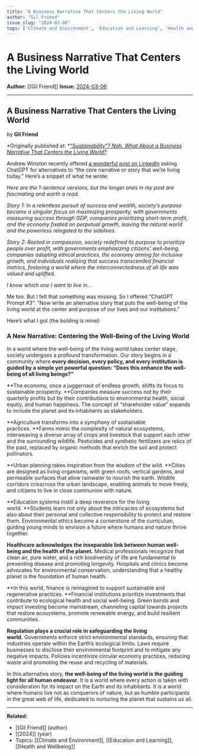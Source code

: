 ```yaml
---
title: "A Business Narrative That Centers the Living World"
author: "Gil Friend"
issue_slug: "2024-03-06"
tags: ['Climate and Environment', 'Education and Learning', 'Health and Wellbeing']
---
```


# A Business Narrative That Centers the Living World

**Author:** [[Gil Friend]]
**Issue:** [2024-03-06](https://plex.collectivesensecommons.org/2024-03-06/)

---

## A Business Narrative That Centers the Living World
by **Gil Friend**

*Originally published at: *[“*Sustainability*”*? Nah. What About a Business Narrative That Centers the Living World?*](https://gfriend.substack.com/p/sustainability-nah-what-about-a-business)

Andrew Winston recently offered [a wonderful post on LinkedIn](https://www.linkedin.com/posts/andrewwinston_what-is-the-core-narrative-or-story-that-activity-7158496437075353600-Jtum?utm_source=share&utm_medium=member_desktop) asking ChatGPT for alternatives to “the core narrative or story that we’re living today.” Here’s a snippet of what he wrote:

*Here are the 1-sentence versions, but the longer ones in my post are fascinating and worth a read.*

*Story 1: In a relentless pursuit of success and wealth, society’s purpose became a singular focus on maximizing prosperity, with governments measuring success through GDP, companies prioritizing short-term profit, and the economy fixated on perpetual growth, leaving the natural world and the powerless relegated to the sidelines.*

*Story 2: Rooted in compassion, society redefined its purpose to prioritize people over profit, with governments emphasizing citizens’ well-being, companies adopting ethical practices, the economy aiming for inclusive growth, and individuals realizing that success transcended financial metrics, fostering a world where the interconnectedness of all life was valued and uplifted.*

*I know which one I want to live in...*

Me too. But I felt that something was missing. So I offered “ChatGPT Prompt #3”: “Now write an alternative story that puts the well-being of the living world at the center and purpose of our lives and our institutions.”

Here’s what I got (the bolding is mine):

### A New Narrative: Centering the Well-Being of the Living World
In a world where the well-being of the living world takes center stage, society undergoes a profound transformation. Our story begins in a community where **every decision, every policy, and every institution is guided by a simple yet powerful question: “Does this enhance the well-being of all living beings?”**

**The economy, once a juggernaut of endless growth, shifts its focus to sustainable prosperity. **Companies measure success not by their quarterly profits but by their contributions to environmental health, social equity, and human happiness. The concept of “shareholder value” expands to include the planet and its inhabitants as stakeholders.

**Agriculture transforms into a symphony of sustainable practices. **Farms mimic the complexity of natural ecosystems, interweaving a diverse array of crops and livestock that support each other and the surrounding wildlife. Pesticides and synthetic fertilizers are relics of the past, replaced by organic methods that enrich the soil and protect pollinators.

**Urban planning takes inspiration from the wisdom of the wild. **Cities are designed as living organisms, with green roofs, vertical gardens, and permeable surfaces that allow rainwater to nourish the earth. Wildlife corridors crisscross the urban landscape, enabling animals to move freely, and citizens to live in close communion with nature.

**Education systems instill a deep reverence for the living world. **Students learn not only about the intricacies of ecosystems but also about their personal and collective responsibility to protect and restore them. Environmental ethics become a cornerstone of the curriculum, guiding young minds to envision a future where humans and nature thrive together.

**Healthcare acknowledges the inseparable link between human well-being and the health of the planet.** Medical professionals recognize that clean air, pure water, and a rich biodiversity of life are fundamental to preventing disease and promoting longevity. Hospitals and clinics become advocates for environmental conservation, understanding that a healthy planet is the foundation of human health.

**In this world, finance is reimagined to support sustainable and regenerative practices. **Financial institutions prioritize investments that contribute to ecological health and social well-being. Green bonds and impact investing become mainstream, channeling capital towards projects that restore ecosystems, promote renewable energy, and build resilient communities.

**Regulation plays a crucial role in safeguarding the living world.** Governments enforce strict environmental standards, ensuring that industries operate within the Earth’s ecological limits. Laws require businesses to disclose their environmental footprint and to mitigate any negative impacts. Policies incentivize circular economy practices, reducing waste and promoting the reuse and recycling of materials.

In this alternative story, **the well-being of the living world is the guiding light for all human endeavor.** It is a world where every action is taken with consideration for its impact on the Earth and its inhabitants. It is a world where humans live not as conquerors of nature, but as humble participants in the great web of life, dedicated to nurturing the planet that sustains us all.

---

**Related:**
- [[Gil Friend]] (author)
- [[2024]] (year)
- Topics: [[Climate and Environment]], [[Education and Learning]], [[Health and Wellbeing]]

